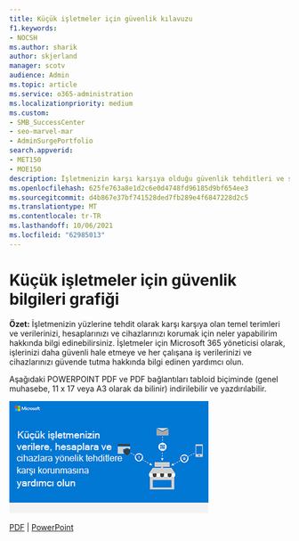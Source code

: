 ```yaml
---
title: Küçük işletmeler için güvenlik kılavuzu
f1.keywords:
- NOCSH
ms.author: sharik
author: skjerland
manager: scotv
audience: Admin
ms.topic: article
ms.service: o365-administration
ms.localizationpriority: medium
ms.custom:
- SMB_SuccessCenter
- seo-marvel-mar
- AdminSurgePortfolio
search.appverid:
- MET150
- MOE150
description: İşletmenizin karşı karşıya olduğu güvenlik tehditleri ve sizin ve çalışanlarınızın verilerinizi, hesaplarınızı ve cihazlarınızı korumanın kolay yolları hakkında bilgi edinebilirsiniz.
ms.openlocfilehash: 625fe763a8e1d2c6e0d4748fd96185d9bf654ee3
ms.sourcegitcommit: d4b867e37bf741528ded7fb289e4f6847228d2c5
ms.translationtype: MT
ms.contentlocale: tr-TR
ms.lasthandoff: 10/06/2021
ms.locfileid: "62985013"
---
```

# <a name="security-info-graphic-for-small-businesses"></a>Küçük işletmeler için güvenlik bilgileri grafiği

**Özet:** İşletmenizin yüzlerine tehdit olarak karşı karşıya olan temel terimleri ve verilerinizi, hesaplarınızı ve cihazlarınızı korumak için neler yapabilirim hakkında bilgi edinebilirsiniz. İşletmeler için Microsoft 365 yöneticisi olarak, işlerinizi daha güvenli hale etmeye ve her çalışana iş verilerinizi ve cihazlarınızı güvende tutma hakkında bilgi edinen yardımcı olun.

Aşağıdaki POWERPOINT PDF ve PDF bağlantıları tabloid biçiminde (genel muhasebe, 11 x 17 veya A3 olarak da bilinir) indirilebilir ve yazdırılabilir.

![Küçük işletme bilgilerinizin güvenliğini sağlama resmi.](../media/smbthreatprotectioninfographic-thumbnail.png)

[PDF](downloads/smbthreatprotection-infographic.pdf) |  [PowerPoint](downloads/smbthreatprotection-infographic.pptx)
